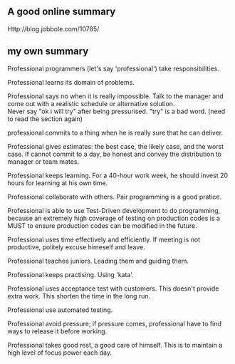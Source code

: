 A good online summary
-------------------------

Http://blog.jobbole.com/10785/


my own summary
-------------------------

Professional programmers (let's say 'professional') take responsibilities.

Professional learns its domain of problems.

Professional says no when it is really impossible.
Talk to the manager and come out with a realistic schedule or alternative solution.  
Never say "ok i will try" after being pressurised.
"try" is a bad word. (need to read the section again)

professional commits to a thing when he is really sure that he can deliver.  

Professional gives estimates: the best case, the likely case, and the worst case.
If cannot commit to a day, be honest and convey the distribution to manager or team mates.

Professional keeps learning. 
For a 40-hour work week, he should invest 20 hours for learning at his own time.

Professional collaborate with others.
Pair programming is a good pratice.

Professional is able to use Test-Driven development to do programming,
because an extremely high coverage of testing on production codes
is a MUST to ensure production codes can be modified in the future.

Professional uses time effectively and efficiently.
If meeting is not productive, politely excuse himeself and leave.

Professional teaches juniors. 
Leading them and guiding them.

Professional keeps practising.
Using 'kata'.

Professional uses acceptance test with customers.
This doesn't provide extra work.
This shorten the time in the long run.

Professional use automated testing.

Professional avoid pressure;
if pressure comes, professional have to find ways to release it before working.

Professional takes good rest, a good care of himself.
This is to maintain a high level of focus power each day.
